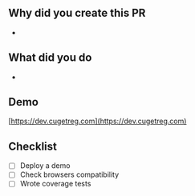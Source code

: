 ## Why did you create this PR
-

## What did you do
-

## Demo
[https://dev.cugetreg.com](https://dev.cugetreg.com)

## Checklist
- [ ] Deploy a demo
- [ ] Check browsers compatibility
- [ ] Wrote coverage tests

<!--
## Related links
-
-->

